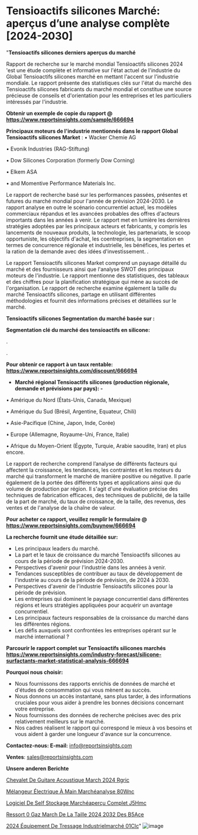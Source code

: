 # Tensioactifs silicones Marché: aperçus d’une analyse complète [2024-2030]

"<strong>Tensioactifs silicones derniers aperçus du marché</strong>

Rapport de recherche sur le marché mondial Tensioactifs silicones 2024 'est une étude complète et informative sur l'état actuel de l'industrie du Global Tensioactifs silicones marché en mettant l'accent sur l'industrie mondiale. Le rapport présente des statistiques clés sur l'état du marché des Tensioactifs silicones fabricants du marché mondial et constitue une source précieuse de conseils et d'orientation pour les entreprises et les particuliers intéressés par l'industrie.

<strong>Obtenir un exemple de copie du rapport @ <a href=https://www.reportsinsights.com/sample/666694>https://www.reportsinsights.com/sample/666694</a></strong>

<strong>Principaux moteurs de l'industrie mentionnés dans le rapport Global Tensioactifs silicones Market</strong> :
• Wacker Chemie AG

• Evonik Industries (RAG-Stiftung)

• Dow Silicones Corporation (formerly Dow Corning)

• Elkem ASA

• and Momentive Performance Materials Inc.

Le rapport de recherche basé sur les performances passées, présentes et futures du marché mondial pour l'année de prévision 2024-2030. Le rapport analyse en outre le scénario concurrentiel actuel, les modèles commerciaux répandus et les avancées probables des offres d'acteurs importants dans les années à venir. Le rapport met en lumière les dernières stratégies adoptées par les principaux acteurs et fabricants, y compris les lancements de nouveaux produits, la technologie, les partenariats, le scoop opportuniste, les objectifs d'achat, les coentreprises, la segmentation en termes de concurrence régionale et industrielle, les bénéfices, les pertes et la ration de la demande avec des idées d'investissement. .

Le rapport Tensioactifs silicones Market comprend un paysage détaillé du marché et des fournisseurs ainsi que l'analyse SWOT des principaux moteurs de l'industrie. Le rapport mentionne des statistiques, des tableaux et des chiffres pour la planification stratégique qui mène au succès de l'organisation. Le rapport de recherche examine également la taille du marché Tensioactifs silicones, partage en utilisant différentes méthodologies et fournit des informations précises et détaillées sur le marché.

<strong>Tensioactifs silicones Segmentation du marché basée sur :</strong>

<strong> Segmentation clé du marché des tensioactifs en silicone: </strong>

.

.

<strong>Pour obtenir ce rapport à un taux rentable: <a href=https://www.reportsinsights.com/discount/666694>https://www.reportsinsights.com/discount/666694</a></strong>
<ul>
  <li><strong>Marché régional Tensioactifs silicones (production régionale, demande et prévisions par pays): -</strong></li>
</ul>
• Amérique du Nord (États-Unis, Canada, Mexique)

• Amérique du Sud (Brésil, Argentine, Equateur, Chili)

• Asie-Pacifique (Chine, Japon, Inde, Corée)

• Europe (Allemagne, Royaume-Uni, France, Italie)

• Afrique du Moyen-Orient (Égypte, Turquie, Arabie saoudite, Iran) et plus encore.

Le rapport de recherche comprend l’analyse de différents facteurs qui affectent la croissance, les tendances, les contraintes et les moteurs du marché qui transforment le marché de manière positive ou négative. Il parle également de la portée des différents types et applications ainsi que du volume de production par région. Il s'agit d'une évaluation précise des techniques de fabrication efficaces, des techniques de publicité, de la taille de la part de marché, du taux de croissance, de la taille, des revenus, des ventes et de l'analyse de la chaîne de valeur.

<strong>Pour acheter ce rapport, veuillez remplir le formulaire @   <a href=https://www.reportsinsights.com/buynow/666694>https://www.reportsinsights.com/buynow/666694</a></strong>

<strong>La recherche fournit une étude détaillée sur:</strong>
<ul>
  <li>Les principaux leaders du marché.</li>
  <li>La part et le taux de croissance du marché Tensioactifs silicones au cours de la période de prévision 2024-2030.</li>
  <li>Perspectives d'avenir pour l'industrie dans les années à venir.</li>
  <li>Tendances susceptibles de contribuer au taux de développement de l'industrie au cours de la période de prévision, de 2024 à 2030.</li>
  <li>Perspectives d'avenir de l'industrie Tensioactifs silicones pour la période de prévision.</li>
  <li>Les entreprises qui dominent le paysage concurrentiel dans différentes régions et leurs stratégies appliquées pour acquérir un avantage concurrentiel.</li>
  <li>Les principaux facteurs responsables de la croissance du marché dans les différentes régions.</li>
  <li>Les défis auxquels sont confrontées les entreprises opérant sur le marché international ?</li>
</ul>

<strong>Parcourir le rapport complet sur Tensioactifs silicones marchés <a href=https://www.reportsinsights.com/industry-forecast/silicone-surfactants-market-statistical-analysis-666694>https://www.reportsinsights.com/industry-forecast/silicone-surfactants-market-statistical-analysis-666694</a></strong>

<strong>Pourquoi nous choisir:</strong>
<ul>
  <li>Nous fournissons des rapports enrichis de données de marché et d'études de consommation qui vous mènent au succès.</li>
  <li>Nous donnons un accès instantané, sans plus tarder, à des informations cruciales pour vous aider à prendre les bonnes décisions concernant votre entreprise.</li>
  <li>Nous fournissons des données de recherche précises avec des prix relativement meilleurs sur le marché.</li>
  <li>Nos cadres réalisent le rapport qui correspond le mieux à vos besoins et vous aident à garder une longueur d'avance sur la concurrence.</li>
</ul>
<strong>Contactez-nous:
</strong><strong>E-mail:</strong> <a href=mailto:info@reportsinsights.com>info@reportsinsights.com</a>

<strong>Ventes</strong>: <a href=mailto:sales@reportsinsights.com>sales@reportsinsights.com</a>

<strong>Unsere anderen Berichte</strong>

<a href=https://www.linkedin.com/pulse/chevalet-de-guitare-acoustique-march%C3%A9-2024-rgric/>Chevalet De Guitare Acoustique March 2024 Rgric</a>

<a href=https://www.linkedin.com/pulse/mélangeur-électrique-à-main-marchéanalyse-80wnc/>Mélangeur Électrique À Main Marchéanalyse 80Wnc</a>

<a href=https://www.linkedin.com/pulse/logiciel-de-self-stockage-marchéaperçu-complet-j5hmc/>Logiciel De Self Stockage Marchéaperçu Complet J5Hmc</a>

<a href=https://www.linkedin.com/pulse/ressort-%C3%A0-gaz-march%C3%A9-de-la-taille-2024-2032-des-b5ace/>Ressort  0 Gaz March De La Taille 2024 2032 Des B5Ace</a>

<a href=https://www.linkedin.com/pulse/2024-équipement-de-tressage-industrielmarché-01clc/>2024 Équipement De Tressage Industrielmarché 01Clc</a>"
![image](https://github.com/daminid12/RImarketreport/assets/158430485/fd2a1037-94fb-4f85-a86a-c7ead1ff683c)
